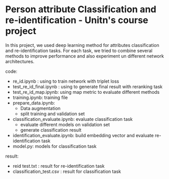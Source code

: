 # Person attribute Classification and re-identification - Unitn's course project

In this project, we used deep learning method for attributes classification and re-identification tasks. For each
task, we tried to combine several methods to improve performance and also experiment un different network architectures. 

code:
* re_id.ipynb : using to train network with triplet loss
* test_re_id_final.ipynb : using to generate final result with reranking task
* test_re_id_map.ipynb: using map metric to evaluate different methods
* training.ipynb: training file
* prepare_data.ipynb: 
	- Data augmentation
	- split training and validation set
* classification_evaluate.ipynb: evaluate classification task
	- evaluate different models on validation set
	- generate classification result
* identification_evaluate.ipynb: build embedding vector and evaluate re-identification task
* model.py: models for classification task

result:
* reid test.txt : result for re-identification task
* classification_test.csv : result for classification task
	
